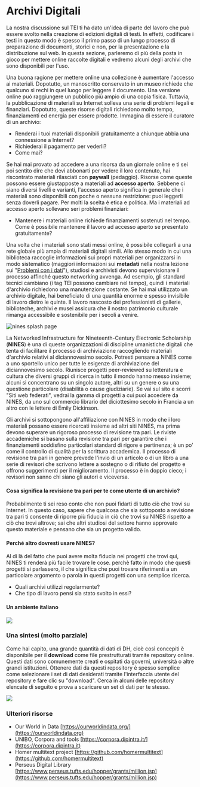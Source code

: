 # Archivi Digitali

La nostra discussione sul TEI ti ha dato un'idea di parte del lavoro che può essere svolto nella creazione di edizioni digitali di testi. In effetti, codificare i testi in questo modo è spesso il primo passo di un lungo processo di preparazione di documenti, storici e non, per la presentazione e la distribuzione sul web. In questa sezione, parleremo di più della posta in gioco per mettere online raccolte digitali  e vedremo alcuni degli archivi che sono disponibili per l'uso.

Una buona ragione per mettere online una collezione è aumentare l'accesso ai materiali. Dopotutto, un manoscritto conservato in un museo richiede che qualcuno si rechi in quel luogo per leggere il documento. Una versione online può raggiungere un pubblico più ampio di una copia fisica. Tuttavia, la pubblicazione di materiali su Internet solleva una serie di problemi legali e finanziari. Dopotutto, queste risorse digitali richiedono molto tempo, finanziamenti ed energia per essere prodotte. Immagina di essere il curatore di un archivio:

* Renderai i tuoi materiali disponibili gratuitamente a chiunque abbia una connessione a Internet?&#x20;
* Richiederai il pagamento per vederli?&#x20;
* Come mai?

Se hai mai provato ad accedere a una risorsa da un giornale online e ti sei poi sentito dire che devi abbonarti per vedere il loro contenuto, hai riscontrato materiali rilasciati con **paywall** (pedaggio). Risorse come queste possono essere giustapposte a materiali ad **accesso aperto**. Sebbene ci siano diversi livelli e varianti, l'accesso aperto significa in generale che i materiali sono disponibili con poche o nessuna restrizione: puoi leggerli senza doverli pagare. Per molti la scelta è etica e politica. Ma i materiali ad accesso aperto sollevano seri problemi finanziari:

* Mantenere i materiali online richiede finanziamenti sostenuti nel tempo. Come è possibile mantenere il lavoro ad accesso aperto se presentato gratuitamente?

Una volta che i materiali sono stati messi online, è possibile collegarli a una rete globale più ampia di materiali digitali simili. Allo stesso modo in cui una biblioteca raccoglie informazioni sui propri materiali per organizzarsi in modo sistematico (maggiori informazioni sui **metadati** nella nostra lezione sui "[Problemi con i dati](../data-cleaning/problems-with-data/)"), studiosi e archivisti devono supervisionare il processo affinché questo networking avvenga. Ad esempio, gli standard tecnici cambiano (i tag TEI possono cambiare nel tempo), quindi i materiali d'archivio richiedono una manutenzione costante. Se hai mai utilizzato un archivio digitale, hai beneficiato di una quantità enorme e spesso invisibile di lavoro dietro le quinte. Il lavoro nascosto dei professionisti di gallerie, biblioteche, archivi e musei  assicura che il nostro patrimonio culturale rimanga accessibile e sostenibile per i secoli a venire.

![nines splash page](../assets/archives/nines-splash.jpg)

La Networked Infrastructure for Nineteenth-Century Electronic Scholarship (**NINES**) è una di queste organizzazioni di discipline umanistiche digitali che tenta di facilitare il processo di archiviazione raccogliendo materiali d'archivio relativi al diciannovesimo secolo. Potresti pensare a NINES come a uno sportello unico per tutte le esigenze di archiviazione del diciannovesimo secolo. Riunisce progetti peer-reviewed su letteratura e cultura che diversi gruppi di ricerca in tutto il mondo hanno messo insieme; alcuni si concentrano su un singolo autore, altri su un genere o su una questione particolare (disabilità o cause giudiziarie). Se vai sul sito e scorri "Siti web federati", vedrai la gamma di progetti a cui puoi accedere da NINES, da uno sul commercio librario del diciottesimo secolo in Francia a un altro con le lettere di Emily Dickinson.&#x20;

Gli archivi si sottopongono all'affiliazione con NINES in modo che i loro materiali possano essere ricercati insieme ad altri siti NINES, ma prima devono superare un rigoroso processo di revisione tra pari. Le riviste accademiche si basano sulla revisione tra pari per garantire che i finanziamenti soddisfino particolari standard di rigore e pertinenza; è un po' come il controllo di qualità per la scrittura accademica. Il processo di revisione tra pari in genere prevede l'invio di un articolo o di un libro a una serie di revisori che scrivono lettere a sostegno o di rifiuto del progetto e offrono suggerimenti per il miglioramento. Il processo è in doppio cieco; i revisori non sanno chi siano gli autori e viceversa.&#x20;

#### Cosa significa la revisione tra pari per te come utente di un archivio?&#x20;

Probabilmente ti sei reso conto che non puoi fidarti di tutto ciò che trovi su Internet. In questo caso, sapere che qualcosa che sia sottoposto a revisione tra pari ti consente di riporre più fiducia in ciò che trovi su NINES rispetto a ciò che trovi altrove; sai che altri studiosi del settore hanno approvato questo materiale e pensano che sia un progetto valido.

#### Perché altro dovresti usare NINES?

Al di là del fatto che puoi avere molta fiducia nei progetti che trovi qui, NINES ti renderà più facile trovare le cose. perchè fatto in modo che questi progetti  si parlassero,  il che significa che puoi trovare riferimenti a un particolare argomento o parola in questi progetti con una semplice ricerca.

* Quali archivi utilizzi regolarmente?
* Che tipo di lavoro pensi sia stato svolto in essi?

#### Un ambiente italiano

![](../.gitbook/assets/screenshot-biblio.sns.it-2022.03.21-20\_47\_24.png)

### Una sintesi (molto parziale)

Come hai capito, una grande quantità di dati di DH, cioè così concepiti  è disponibile per il **download** come file prestrutturati tramite repository online. Questi dati sono comunemente creati e ospitati da governi, università o altre grandi istituzioni. Ottenere dati da questi repository è spesso semplice come selezionare i set di dati desiderati tramite l'interfaccia utente del repository e fare clic su "download". Cerca in alcuni delle repository elencate di seguito e prova a scaricare un set di dati per te stesso.

![](../.gitbook/assets/screenshot-learning.edx.org-2022.03.22-14\_34\_55.png)

### Ulteriori risorse

* Our World in Data [https://ourworldindata.org/](https://ourworldindata.org)
* UNIBO, Corpora and tools [https://corpora.dipintra.it/](https://corpora.dipintra.it)
* Homer multitext project [https://github.com/homermultitext](https://github.com/homermultitext)
* Perseus Digital Library [https://www.perseus.tufts.edu/hopper/grants/million.jsp](https://www.perseus.tufts.edu/hopper/grants/million.jsp)
